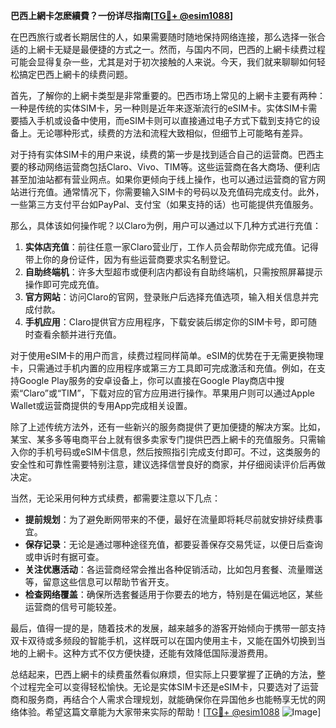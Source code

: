 **巴西上網卡怎麽續費？一份详尽指南[[TG💪+ @esim1088](https://t.me/s/esim1088)]**

在巴西旅行或者长期居住的人，如果需要随时随地保持网络连接，那么选择一张合适的上網卡无疑是最便捷的方式之一。然而，与国内不同，巴西的上網卡续费过程可能会显得复杂一些，尤其是对于初次接触的人来说。今天，我们就来聊聊如何轻松搞定巴西上網卡的续费问题。

首先，了解你的上網卡类型是非常重要的。巴西市场上常见的上網卡主要有两种：一种是传统的实体SIM卡，另一种则是近年来逐渐流行的eSIM卡。实体SIM卡需要插入手机或设备中使用，而eSIM卡则可以直接通过电子方式下载到支持它的设备上。无论哪种形式，续费的方法和流程大致相似，但细节上可能略有差异。

对于持有实体SIM卡的用户来说，续费的第一步是找到适合自己的运营商。巴西主要的移动网络运营商包括Claro、Vivo、TIM等。这些运营商在各大商场、便利店甚至加油站都有营业网点。如果你更倾向于线上操作，也可以通过运营商的官方网站进行充值。通常情况下，你需要输入SIM卡的号码以及充值码完成支付。此外，一些第三方支付平台如PayPal、支付宝（如果支持的话）也可能提供充值服务。

那么，具体该如何操作呢？以Claro为例，用户可以通过以下几种方式进行充值：

1. **实体店充值**：前往任意一家Claro营业厅，工作人员会帮助你完成充值。记得带上你的身份证件，因为有些运营商要求实名制登记。
2. **自助终端机**：许多大型超市或便利店内都设有自助终端机，只需按照屏幕提示操作即可完成充值。
3. **官方网站**：访问Claro的官网，登录账户后选择充值选项，输入相关信息并完成付款。
4. **手机应用**：Claro提供官方应用程序，下载安装后绑定你的SIM卡号，即可随时查看余额并进行充值。

对于使用eSIM卡的用户而言，续费过程同样简单。eSIM的优势在于无需更换物理卡，只需通过手机内置的应用程序或第三方工具即可完成激活和充值。例如，在支持Google Play服务的安卓设备上，你可以直接在Google Play商店中搜索“Claro”或“TIM”，下载对应的官方应用进行操作。苹果用户则可以通过Apple Wallet或运营商提供的专用App完成相关设置。

除了上述传统方法外，还有一些新兴的服务商提供了更加便捷的解决方案。比如，某宝、某多多等电商平台上就有很多卖家专门提供巴西上網卡的充值服务。只需输入你的手机号码或eSIM卡信息，然后按照指引完成支付即可。不过，这类服务的安全性和可靠性需要特别注意，建议选择信誉良好的商家，并仔细阅读评价后再做决定。

当然，无论采用何种方式续费，都需要注意以下几点：

- **提前规划**：为了避免断网带来的不便，最好在流量即将耗尽前就安排好续费事宜。
- **保存记录**：无论是通过哪种途径充值，都要妥善保存交易凭证，以便日后查询或申诉时有据可查。
- **关注优惠活动**：各运营商经常会推出各种促销活动，比如包月套餐、流量赠送等，留意这些信息可以帮助节省开支。
- **检查网络覆盖**：确保所选套餐适用于你要去的地方，特别是在偏远地区，某些运营商的信号可能较差。

最后，值得一提的是，随着技术的发展，越来越多的游客开始倾向于携带一部支持双卡双待或多频段的智能手机，这样既可以在国内使用主卡，又能在国外切换到当地的上網卡。这种方式不仅方便快捷，还能有效降低国际漫游费用。

总结起来，巴西上網卡的续费虽然看似麻烦，但实际上只要掌握了正确的方法，整个过程完全可以变得轻松愉快。无论是实体SIM卡还是eSIM卡，只要选对了运营商和服务商，再结合个人需求合理规划，就能确保你在异国他乡也能畅享无忧的网络体验。希望这篇文章能为大家带来实际的帮助！[[TG💪+ @esim1088](https://t.me/s/esim1088) ![Image](https://i.postimg.cc/4NQfJmqS/Snipaste-2025-05-13-00-14-12.png)]